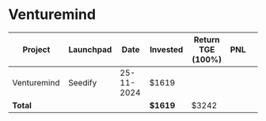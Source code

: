 # Venturemind



<table data-full-width="true"><thead><tr><th width="152">Project</th><th width="138">Launchpad</th><th width="132">Date</th><th width="133">Invested</th><th width="176">Return TGE (100%)</th><th>PNL</th><th></th></tr></thead><tbody><tr><td>Venturemind</td><td>Seedify</td><td>25-11-2024</td><td>$1619</td><td></td><td></td><td></td></tr><tr><td><strong>Total</strong></td><td></td><td></td><td><strong>$1619</strong></td><td>$3242</td><td></td><td></td></tr></tbody></table>

